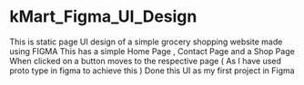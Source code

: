 # kMart_Figma_UI_Design
This is static page UI design of a simple grocery shopping website made using FIGMA
This has a simple Home Page , Contact Page and a Shop Page
When clicked on a button moves to the respective page ( As I have used proto type in figma to achieve this )
Done this UI as my first project in Figma

